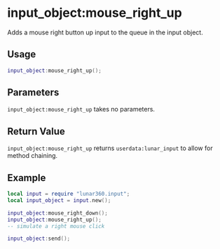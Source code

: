 # input_object:mouse_right_up

Adds a mouse right button up input to the queue in the input object.

## Usage

```lua
input_object:mouse_right_up();
```

## Parameters

`input_object:mouse_right_up` takes no parameters.

## Return Value

`input_object:mouse_right_up` returns `userdata:lunar_input` to allow for method chaining.

## Example

```lua
local input = require "lunar360.input";
local input_object = input.new();

input_object:mouse_right_down();
input_object:mouse_right_up();
-- simulate a right mouse click

input_object:send();
```
